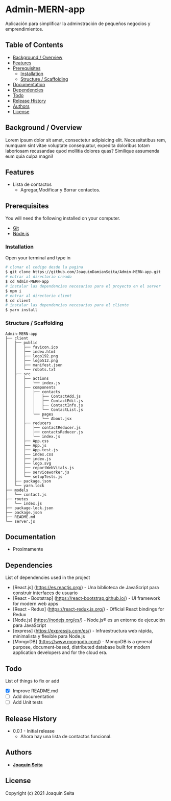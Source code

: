 # Admin-MERN-app

Aplicación para simplificar la adminstración de pequeños negocios y emprendimientos.

## Table of Contents

* [Background / Overview](#background--overview)
* [Features](#features)
* [Prerequisites](#prerequisites)
  * [Installation](#installation)
  * [Structure / Scaffolding](#structure--scaffolding)
* [Documentation](#documentation)
* [Dependencies](#dependencies)
* [Todo](#todo)
* [Release History](#release-history)
* [Authors](#authors)
* [License](#License)




## Background / Overview

Lorem ipsum dolor sit amet, consectetur adipisicing elit. Necessitatibus rem, numquam sint vitae voluptate consequatur, expedita doloribus totam laboriosam recusandae quod mollitia dolores quas? Similique assumenda eum quia culpa magni!

## Features

* Lista de contactos
  * Agregar,Modificar y Borrar contactos.

## Prerequisites

You will need the following installed on your computer.

* [Git](https://git-scm.com/)
* [Node.js](https://nodejs.org/)

### Installation

Open your terminal and type in

```sh
# clonar el codigo desde la pagina
$ git clone https://github.com/JoaquinDamianSeita/Admin-MERN-app.git
# entrar al directorio creado
$ cd Admin-MERN-app
# instalar las dependencias necesarias para el proyecto en el server
$ npm i
# entrar al directorio client
$ cd client
# instalar las dependencias necesarias para el cliente
$ yarn install
```

### Structure / Scaffolding

```text
Admin-MERN-app
├── client
│   ├── public
│   │   ├── favicon.ico
│   │   ├── index.html
│   │   ├── logo192.png
│   │   ├── logo512.png
│   │   ├── manifest.json
│   │   └── robots.txt
│   ├── src
│   │   ├── actions
│   │   │   └── index.js
│   │   ├── components
│   │   │   ├── contacts
│   │   │   │   ├── ContactAdd.js
│   │   │   │   ├── ContactEdit.js
│   │   │   │   ├── ContactInfo.js
│   │   │   │   └── ContactList.js
│   │   │   └── pages
│   │   │       └── About.jsx
│   │   ├── reducers
│   │   │   ├── contactReducer.js
│   │   │   ├── contactsReducer.js
│   │   │   └── index.js
│   │   ├── App.css
│   │   ├── App.js
│   │   ├── App.test.js
│   │   ├── index.css
│   │   ├── index.js
│   │   ├── logo.svg
│   │   ├── reportWebVitals.js
│   │   ├── serviceworker.js
│   │   └── setupTests.js
│   ├── package.json
│   └── yarn.lock
├── models
│   └── contact.js
├── routes
│   └── index.js
├── package-lock.json
├── package.json
├── README.md
└── server.js
```

## Documentation

* Proximamente


## Dependencies

List of dependencies used in the project

* [React.js] (https://es.reactjs.org/) - Una biblioteca de JavaScript para construir interfaces de usuario
* [React - Bootstrap] (https://react-bootstrap.github.io/) - UI framework for modern web apps
* [React - Redux] (https://react-redux.js.org/) - Official React bindings for Redux
* [Node.js] (https://nodejs.org/es/) - Node.js® es un entorno de ejecución para JavaScript
* [express] (https://expressjs.com/es/) - Infraestructura web rápida, minimalista y flexible para Node.js
* [MongoDB] (https://www.mongodb.com/) - MongoDB is a general purpose, document-based, distributed database built for modern application developers and for the cloud era.


## Todo

List of things to fix or add

- [x] Improve README.md
- [ ] Add documentation
- [ ] Add Unit tests

## Release History

* 0.0.1 - Initial release
  * Ahora hay una lista de contactos funcional.


## Authors

* [**Joaquin Seita**](https://github.com/JoaquinDamianSeita)

## License

Copyright (c) 2021 Joaquin Seita
